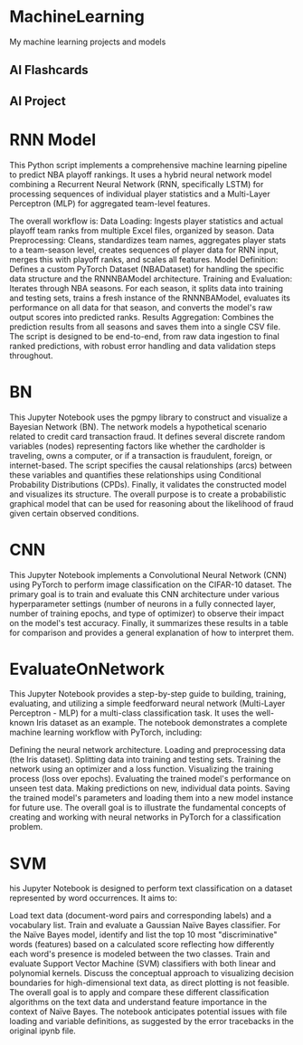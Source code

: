 # MachineLearning
My machine learning projects and models
## AI Flashcards ##
## AI Project ##
# RNN Model 
This Python script implements a comprehensive machine learning pipeline to predict NBA playoff rankings. It uses a hybrid neural network model combining a Recurrent Neural Network (RNN, specifically LSTM) for processing sequences of individual player statistics and a Multi-Layer Perceptron (MLP) for aggregated team-level features.

The overall workflow is:
Data Loading: Ingests player statistics and actual playoff team ranks from multiple Excel files, organized by season.
Data Preprocessing: Cleans, standardizes team names, aggregates player stats to a team-season level, creates sequences of player data for RNN input, merges this with playoff ranks, and scales all features.
Model Definition: Defines a custom PyTorch Dataset (NBADataset) for handling the specific data structure and the RNNNBAModel architecture.
Training and Evaluation: Iterates through NBA seasons. For each season, it splits data into training and testing sets, trains a fresh instance of the RNNNBAModel, evaluates its performance on all data for that season, and converts the model's raw output scores into predicted ranks.
Results Aggregation: Combines the prediction results from all seasons and saves them into a single CSV file.
The script is designed to be end-to-end, from raw data ingestion to final ranked predictions, with robust error handling and data validation steps throughout.


# BN
This Jupyter Notebook uses the pgmpy library to construct and visualize a Bayesian Network (BN). The network models a hypothetical scenario related to credit card transaction fraud. It defines several discrete random variables (nodes) representing factors like whether the cardholder is traveling, owns a computer, or if a transaction is fraudulent, foreign, or internet-based. The script specifies the causal relationships (arcs) between these variables and quantifies these relationships using Conditional Probability Distributions (CPDs). Finally, it validates the constructed model and visualizes its structure. The overall purpose is to create a probabilistic graphical model that can be used for reasoning about the likelihood of fraud given certain observed conditions.

# CNN
This Jupyter Notebook implements a Convolutional Neural Network (CNN) using PyTorch to perform image classification on the CIFAR-10 dataset. The primary goal is to train and evaluate this CNN architecture under various hyperparameter settings (number of neurons in a fully connected layer, number of training epochs, and type of optimizer) to observe their impact on the model's test accuracy. Finally, it summarizes these results in a table for comparison and provides a general explanation of how to interpret them.

# EvaluateOnNetwork
This Jupyter Notebook provides a step-by-step guide to building, training, evaluating, and utilizing a simple feedforward neural network (Multi-Layer Perceptron - MLP) for a multi-class classification task. It uses the well-known Iris dataset as an example. The notebook demonstrates a complete machine learning workflow with PyTorch, including:

Defining the neural network architecture.
Loading and preprocessing data (the Iris dataset).
Splitting data into training and testing sets.
Training the network using an optimizer and a loss function.
Visualizing the training process (loss over epochs).
Evaluating the trained model's performance on unseen test data.
Making predictions on new, individual data points.
Saving the trained model's parameters and loading them into a new model instance for future use.
The overall goal is to illustrate the fundamental concepts of creating and working with neural networks in PyTorch for a classification problem.

# SVM
his Jupyter Notebook is designed to perform text classification on a dataset represented by word occurrences. It aims to:

Load text data (document-word pairs and corresponding labels) and a vocabulary list.
Train and evaluate a Gaussian Naïve Bayes classifier.
For the Naïve Bayes model, identify and list the top 10 most "discriminative" words (features) based on a calculated score reflecting how differently each word's presence is modeled between the two classes.
Train and evaluate Support Vector Machine (SVM) classifiers with both linear and polynomial kernels.
Discuss the conceptual approach to visualizing decision boundaries for high-dimensional text data, as direct plotting is not feasible.
The overall goal is to apply and compare these different classification algorithms on the text data and understand feature importance in the context of Naïve Bayes. The notebook anticipates potential issues with file loading and variable definitions, as suggested by the error tracebacks in the original ipynb file.
